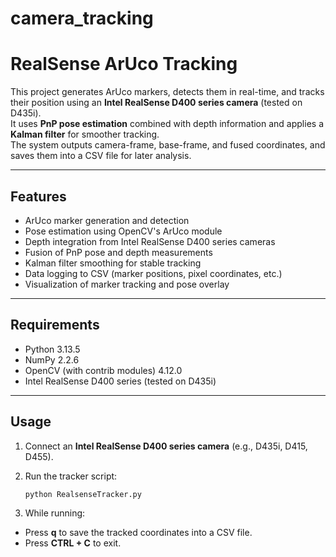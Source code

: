 # camera_tracking
# RealSense ArUco Tracking

This project generates ArUco markers, detects them in real-time, and tracks their position using an **Intel RealSense D400 series camera** (tested on D435i).  
It uses **PnP pose estimation** combined with depth information and applies a **Kalman filter** for smoother tracking.  
The system outputs camera-frame, base-frame, and fused coordinates, and saves them into a CSV file for later analysis.

---

## Features

- ArUco marker generation and detection  
- Pose estimation using OpenCV's ArUco module  
- Depth integration from Intel RealSense D400 series cameras  
- Fusion of PnP pose and depth measurements  
- Kalman filter smoothing for stable tracking  
- Data logging to CSV (marker positions, pixel coordinates, etc.)  
- Visualization of marker tracking and pose overlay  

---

## Requirements

- Python 3.13.5  
- NumPy 2.2.6  
- OpenCV (with contrib modules) 4.12.0  
- Intel RealSense D400 series (tested on D435i)  

---

## Usage

1. Connect an **Intel RealSense D400 series camera** (e.g., D435i, D415, D455).  
2. Run the tracker script:  

   ```bash
   python RealsenseTracker.py
3. While running:

- Press **q** to save the tracked coordinates into a CSV file.  
- Press **CTRL + C** to exit.  


